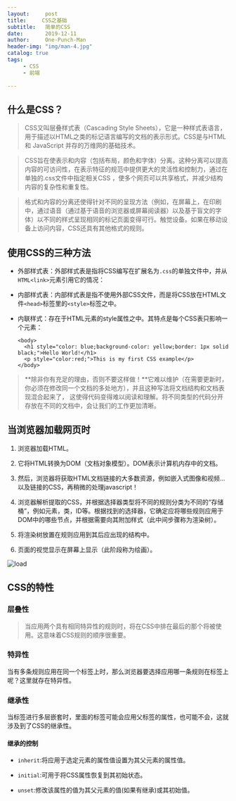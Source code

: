 ```yaml
---
layout:     post
title:     CSS之基础
subtitle:   简单的CSS
date:       2019-12-11
author:     One-Punch-Man
header-img: "img/man-4.jpg"
catalog: true
tags: 
     - CSS
     - 前端
     
---
```



## 什么是CSS？

> CSS又叫层叠样式表（Cascading Style Sheets），它是一种样式表语言，用于描述以HTML之类的标记语言编写的文档的表示形式。CSS是与HTML和
JavaScript 并存的万维网的基础技术。

> CSS旨在使表示和内容（包括布局，颜色和字体）分离。这种分离可以提高内容的可访问性，在表示特征的规范中提供更大的灵活性和控制力，通过在单独的.css文件中指定相关CSS ，使多个网页可以共享格式，并减少结构内容的复杂性和重复性。

> 格式和内容的分离还使得针对不同的呈现方法（例如，在屏幕上，在印刷中，通过语音（通过基于语音的浏览器或屏幕阅读器）以及基于盲文的字体）以不同的样式呈现相同的标记页面变得可行。触觉设备。如果在移动设备上访问内容，CSS还具有其他格式的规则。

## 使用CSS的三种方法

* 外部样式表：外部样式表是指将CSS编写在扩展名为`.css`的单独文件中，并从`HTML<link>`元素引用它的情况：
  
    <head>
      <meta charset="utf-8">
      <title>My CSS experiment</title>
      <link rel="stylesheet" href="你写的css文件名.css">
    </head>

* 内部样式表：内部样式表是指不使用外部CSS文件，而是将CSS放在HTML文件`<head>`标签里的`<style>`标签之中。
  
    <head>
      <meta charset="utf-8">
      <title>My CSS experiment</title>
      <style>
        h1 {
          color: blue;
          background-color: yellow;
          border: 1px solid black;
        }
      </style>
    </head>
    
* 内联样式：存在于HTML元素的style属性之中。其特点是每个CSS表只影响一个元素：

      <body>
        <h1 style="color: blue;background-color: yellow;border: 1px solid black;">Hello World!</h1>
        <p style="color:red;">This is my first CSS example</p>
      </body>

> **除非你有充足的理由，否则不要这样做！**它难以维护（在需要更新时，你必须在修改同一个文档的多处地方），并且这种写法将文档结构和文档表现混合起来了，
这使得代码变得难以阅读和理解。将不同类型的代码分开存放在不同的文档中，会让我们的工作更加清晰。

## 当浏览器加载网页时

1. 浏览器加载HTML。

2. 它将HTML转换为DOM（文档对象模型）。DOM表示计算机内存中的文档。

3. 然后，浏览器将获取HTML文档链接的大多数资源，例如嵌入式图像和视频...以及链接的CSS，再稍微的处理javascript！

4. 浏览器解析提取的CSS，并根据选择器类型将不同的规则分类为不同的“存储桶”，例如元素，类，ID等。根据找到的选择器，它确定应将哪些规则应用于DOM中的哪些节点，并根据需要向其附加样式（此中间步骤称为渲染树）。

5. 将渲染树放置在规则应用到其后应出现的结构中。

6. 页面的视觉显示在屏幕上显示（此阶段称为绘画）。

![load](https://mdn.mozillademos.org/files/11781/rendering.svg)

## CSS的特性

### 层叠性

> 当应用两个具有相同特异性的规则时，将在CSS中排在最后的那个将被使用。这意味着CSS规则的顺序很重要。

### 特异性

当有多条规则应用在同一个标签上时，那么浏览器要选择应用哪一条规则在标签上呢？这里就存在特异性。

### 继承性

当标签进行多层嵌套时，里面的标签可能会应用父标签的属性，也可能不会，这就涉及到了CSS的继承性。

#### 继承的控制

* `inherit`:将应用于选定元素的属性值设置为其父元素的属性值。

* `initial`:可用于将CSS属性恢复到其初始状态。

* `unset`:修改该属性的值为其父元素的值(如果有继承)或其初始值。


